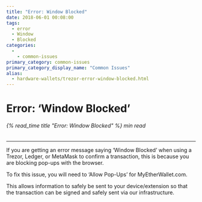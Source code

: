 ```yaml
---
title: "Error: Window Blocked"
date: 2018-06-01 00:08:00
tags:
  - error
  - Window
  - Blocked
categories:
  - 
    - common-issues
primary_category: common-issues
primary_category_display_name: "Common Issues"
alias:
  - hardware-wallets/trezor-error-window-blocked.html
---
```


# **Error: ‘Window Blocked’**

###### {% read_time title "Error: Window Blocked" %} min read

* * *

If you are getting an error message saying ‘Window Blocked’ when using a Trezor, Ledger, or MetaMask to confirm a transaction, this is because you are blocking pop-ups with the browser.

To fix this issue, you will need to ‘Allow Pop-Ups’ for MyEtherWallet.com.

This allows information to safely be sent to your device/extension so that the transaction can be signed and safely sent via our infrastructure.